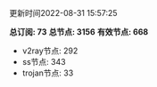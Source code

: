 更新时间2022-08-31 15:57:25

**总订阅: 73**
**总节点: 3156**
**有效节点: 668**
- v2ray节点: 292
- ss节点: 343
- trojan节点: 33
